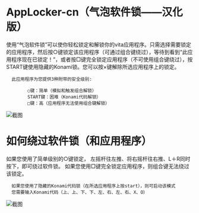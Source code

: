 # AppLocker-cn（气泡软件锁——汉化版）
使用“气泡软件锁”可以使你轻松锁定和解锁你的vita应用程序。只需选择需要锁定的应用程序，然后按○键锁定该应用程序（可通过组合键绕过），等待到看到“此应用程序现在已锁定！”，或者按□键完全锁定应用程序（不可使用组合键绕过），按START键使用隐藏的Konami锁。您可以按×键解除所选应用程序上的锁定。

      此应用程序为您提供3种附带的安全级别:
      
            ○键：简单（模拟和触发组合解锁）
            START键：困难（Konami代码解锁）
            □键：高（应用程序无法使用组合键解锁）
            

![截图](https://github.com/Qingyu510/AppLocker/blob/main/AppLocker.png)

# 如何绕过软件锁（和应用程序）
如果您使用了简单级别的○键锁定，
左摇杆往左推、将右摇杆往右推、L＋R同时按下，即可绕过软件锁。
如果您使用□键完全锁定应用程序，则组合键无法绕过该锁定。

      如果您使用了隐藏的Konami代码锁（在所选应用程序上按start），则可启动该模式
      您需要输入Konami代码（上、上、下、下、左、右、左、右、X、O）

![截图](https://github.com/Qingyu510/AppLocker/blob/main/AppLocker-locked.png)
